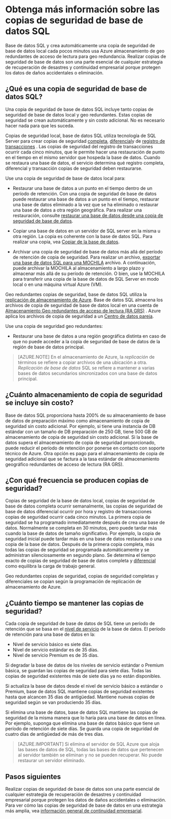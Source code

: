 <properties
   pageTitle="Realizar copias de seguridad de base de datos SQL - automático, geo redundantes | Microsoft Azure" 
   description="Base de datos de SQL crea una copia de seguridad de base de datos local cada cinco minutos y usa Azure almacenamiento de geo redundantes de acceso de lectura (RA GRS) para proporcionar redundancia de geo automáticamente. "
   services="sql-database"
   documentationCenter=""
   authors="CarlRabeler"
   manager="jhubbard"
   editor="monicar"/>

<tags
   ms.service="sql-database"
   ms.devlang="NA"
   ms.topic="article"
   ms.tgt_pltfrm="NA"
   ms.workload="NA"
   ms.date="10/20/2016"
   ms.author="carlrab;barbkess"/>

<!------------------
This topic is annotated with TEMPLATE guidelines for FEATURE TOPICS.


Metadata guidelines

pageTitle
    60 characters or less. Includes name of the feature - primary benefit. Not the same as H1. Its 60 characters or fewer including all characters between the quotes and the Microsoft Azure site identifier.

description
    115-145 characters. Duplicate of the first sentence in the introduction. This is the abstract of the article that displays under the title when searching in Bing or Google. 

    Example: "SQL Database automatically creates a local database backup every few minutes and uses Azure read-access geo-redundant storage for geo-redundancy."
------------------>

<!----------------

TEMPLATE GUIDELINES for feature topics

The Feature Topic is a one-pager (ok, sometimes longer) that explains a capability of the product or service. It explains what the capability is and characteristics of the capability.  

It is a "learning" topic, not an action topic.

DO explain this:
    • Definition of the feature terminology.  i.e., What is a database backup?
    • Characteristics and capabilities of the feature. (How the feature works)
    • Common uses with links to overview topics that recommend when to use the feature.
    • Reference specifications (Limitations and Restrictions, Permissions, General Remarks, etc.)
    • Next Steps with links to related overviews, features, and tasks.

DON'T explain this:
    • How to steps for using the feature (Tasks)
    • How to solve business problems that incorporate the feature (Overviews)
------------------->

<!------------------
GUIDELINES for the H1 
    
    The H1 should answer the question "What is in this topic?" Write the H1 heading in conversational language and use search key words as much as possible. Since this is a learning topic, make sure the title indicates that and doesn't mislead people to think this will tell them how to do tasks.  
    
    To help people understand this is a learning topic and not an action topic, start the title with "Learn about ... "

    Heading must use an industry standard term. If your feature is a proprietary name like "Elastic database pools", use a synonym. For example:    "Learn about elastic database pools for multi-tenant databases". In this case multi-tenant database is the industry-standard term that will be an anchor for finding the topic.

-------------------->

# <a name="learn-about-sql-database-backups"></a>Obtenga más información sobre las copias de seguridad de base de datos SQL

<!------------------
    GUIDELINES for introduction
    
    The introduction is 1-2 sentences.  It is optimized for search and sets proper expectations about what to expect in the article. It should contain the top key words that you are using throughout the article.The introduction should be brief and to the point of what the feature is, what it is used for, and what's in the article. 

    If the introduction is short enough, your article can pop to the top in Google Instant Answers.

    In this example:
    
 

Sentence #1 Explains what the article will cover, which is what the feature is or does. This is also the metadata description. 
    SQL Database automatically creates a local database backup every five minutes and uses Azure read-access geo-redundant storage (RA-GRS) to provide geo-redundancy. 

Sentence #2 Explains why I should care about this.  
    Database backups are an essential part of any business continuity and disaster recovery strategy because they protect your data from accidental corruption or deletion.

-------------------->

Base de datos SQL y crea automáticamente una copia de seguridad de base de datos local cada pocos minutos usa Azure almacenamiento de geo redundantes de acceso de lectura para geo redundancia. Realizar copias de seguridad de base de datos son una parte esencial de cualquier estrategia de recuperación de desastres y continuidad empresarial porque protegen los datos de daños accidentales o eliminación. 

<!-- This image needs work, so not putting it in right now.

This diagram shows SQL Database running in the US East region. It creates a database backup every five minutes, which it stores locally to Azure Read Access Geo-redundant Storage (RA-GRS). Azure uses geo-replication to copy the database backups to a paired data center in the US West region.

![geo-restore](./media/sql-database-geo-restore/geo-restore-1.png)

-->

<!---------------
GUIDELINES for the first ## H2.

    The first ## describes what the feature encompasses and how it is used. It points to related task articles.
    
    For consistency, being the heading with "What is ... "
----------------->

## <a name="what-is-a-sql-database-backup"></a>¿Qué es una copia de seguridad de base de datos SQL?  

<!-- 
    Explains what a SQL Database backup is and answers an important question that people want to know.
-->

Una copia de seguridad de base de datos SQL incluye tanto copias de seguridad de base de datos local y geo redundantes. Estas copias de seguridad se crean automáticamente y sin costo adicional. No es necesario hacer nada para que les suceda.

<!----------------- 
    Explains first component of the backup feature
------------------>

Copias de seguridad local, base de datos SQL utiliza tecnología de SQL Server para crear copias de seguridad [completa](https://msdn.microsoft.com/library/ms186289.aspx), [diferencial](https://msdn.microsoft.com/library/ms175526.aspx )y de [registro de transacciones](https://msdn.microsoft.com/library/ms191429.aspx) . Las copias de seguridad del registro de transacciones ocurrir cada cinco minutos, que le permite hacer una restauración de punto en el tiempo en el mismo servidor que hospeda la base de datos. Cuando se restaura una base de datos, el servicio determina qué registro completa, diferencial y transacción copias de seguridad deben restaurarse.

<!--------------- 
    Explicit list of what to do with a local backup. "Use a ..." helps people to scan the topic and find the uses quickly.
---------------->

Use una copia de seguridad de base de datos local para:

- Restaurar una base de datos a un punto en el tiempo dentro de un período de retención. Con una copia de seguridad de base de datos puede restaurar una base de datos a un punto en el tiempo, restaurar una base de datos eliminado a la vez que se ha eliminado o restaurar una base de datos a otra región geográfica. Para realizar una restauración, consulte [restaurar una base de datos desde una copia de seguridad de base de datos](sql-database-recovery-using-backups.md).

- Copiar una base de datos en un servidor de SQL server en la misma u otra región. La copia es coherente con la base de datos SQL. Para realizar una copia, vea [Copiar de la base de datos](sql-database-copy.md).

- Archivar una copia de seguridad de base de datos más allá del período de retención de copia de seguridad. Para realizar un archivo, [exportar una base de datos SQL para una MOCHILA](sql-database-export.md) archivo. A continuación, puede archivar la MOCHILA al almacenamiento a largo plazo y almacenar más allá de su período de retención. O bien, use la MOCHILA para transferir una copia de la base de datos de SQL Server en modo local o en una máquina virtual Azure (VM).

<!----------------- 
    Explains first component of the backup feature
------------------>

Geo redundantes copias de seguridad, base de datos SQL utiliza la [replicación de almacenamiento de Azure](../storage/storage-redundancy.md). Base de datos SQL almacena los archivos de copia de seguridad de base de datos local en una cuenta de [Almacenamiento Geo redundantes de acceso de lectura (RA GRS)](../storage/storage-redundancy.md#read-access-geo-redundant-storage) . Azure aplica los archivos de copia de seguridad a un [Centro de datos pareja](../best-practices-availability-paired-regions.md). 

<!--------------- 
    Explicit list of what to do with a geo-redundant backup. "Use a ..." helps people to scan the topic and find the uses quickly.
---------------->

Use una copia de seguridad geo redundantes:

- Restaurar una base de datos a una región geográfica distinta en caso de que no puede acceder a la copia de seguridad de base de datos de la región de base de datos principal. 

>[AZURE.NOTE] En el almacenamiento de Azure, la *replicación* de términos se refiere a copiar archivos de una ubicación a otra. *Replicación de base de datos* SQL se refiere a mantener a varias bases de datos secundarios sincronizados con una base de datos principal. 

<!----------------
    The next ## H2's discuss key characteristics of how the feature works. The title is in conversational language and asks the question that will be answered.
------------------->
## <a name="how-much-backup-storage-is-included-at-no-cost"></a>¿Cuánto almacenamiento de copia de seguridad se incluye sin costo?

Base de datos SQL proporciona hasta 200% de su almacenamiento de base de datos de preparación máximo como almacenamiento de copia de seguridad sin costo adicional. Por ejemplo, si tiene una instancia de DB estándar con un tamaño de DB preparación de 250 GB, tiene 500 GB de almacenamiento de copia de seguridad sin costo adicional. Si la base de datos supera el almacenamiento de copia de seguridad proporcionado, puede reducir el período de retención por ponerse en contacto con soporte técnico de Azure. Otra opción es pago para el almacenamiento de copia de seguridad adicional que se factura a la tasa estándar de almacenamiento geográfico redundantes de acceso de lectura (RA GRS). 

## <a name="how-often-do-backups-happen"></a>¿Con qué frecuencia se producen copias de seguridad?

Copias de seguridad de la base de datos local, copias de seguridad de base de datos completa ocurrir semanalmente, las copias de seguridad de base de datos diferencial ocurrir por hora y registro de transacciones copias de seguridad ocurrir cada cinco minutos. La primera copia de seguridad se ha programado inmediatamente después de crea una base de datos. Normalmente se completa en 30 minutos, pero puede tardar más cuando la base de datos de tamaño significativo. Por ejemplo, la copia de seguridad inicial puede tardar más en una base de datos restaurada o una copia de la base de datos. Después de la primera copia completa, más todas las copias de seguridad se programada automáticamente y se administran silenciosamente en segundo plano. Se determina el tiempo exacto de copias de seguridad de base de datos completa y [diferencial](https://msdn.microsoft.com/library/ms175526.aspx) como equilibra la carga de trabajo general. 

Geo redundantes copias de seguridad, copias de seguridad completas y diferenciales se copian según la programación de replicación de almacenamiento de Azure.

## <a name="how-long-do-you-keep-my-backups"></a>¿Cuánto tiempo se mantener las copias de seguridad?

Cada copia de seguridad de base de datos de SQL tiene un período de retención que se basa en el [nivel de servicio](sql-database-service-tiers.md) de la base de datos. El período de retención para una base de datos en la:

<!------------------

    Using a list so the information is easy to find when scanning.
------------------->

- Nivel de servicio básico es siete días.
- Nivel de servicio estándar es de 35 días.
- Nivel de servicio Premium es de 35 días.


Si degradar la base de datos de los niveles de servicio estándar o Premium básica, se guardan las copias de seguridad para siete días. Todas las copias de seguridad existentes más de siete días ya no están disponibles. 

Si actualiza la base de datos desde el nivel de servicio básico a estándar o Premium, base de datos SQL mantiene copias de seguridad existentes hasta que alcancen 35 días de antigüedad. Mantiene nuevas copias de seguridad según se van produciendo 35 días.
 
Si elimina una base de datos, base de datos SQL mantiene las copias de seguridad de la misma manera que lo haría para una base de datos en línea. Por ejemplo, suponga que elimina una base de datos básico que tiene un período de retención de siete días. Se guarda una copia de seguridad de cuatro días de antigüedad de más de tres días.

>[AZURE.IMPORTANT]
    Si elimina el servidor de SQL Azure que aloja las bases de datos de SQL, todas las bases de datos que pertenecen al servidor también se eliminan y no se pueden recuperar. No puede restaurar un servidor eliminado.

<!-------------------
OPTIONAL section
## Best practices 
--------------------->

<!-------------------
OPTIONAL section
## General remarks
--------------------->

<!-------------------
OPTIONAL section
## Limitations and restrictions
--------------------->

<!-------------------
OPTIONAL section
## Metadata
--------------------->

<!-------------------
OPTIONAL section
## Performance
--------------------->

<!-------------------
OPTIONAL section
## Permissions
--------------------->

<!-------------------
OPTIONAL section
## Security
--------------------->

<!-------------------
GUIDELINES for Next Steps

    The last section is Next Steps. Give a next step that would be relevant to the customer after they have learned about the feature and the tasks associated with it.  Perhaps point them to one or two key scenarios that use this feature.

    You don't need to repeat links you have already given them.
--------------------->

## <a name="next-steps"></a>Pasos siguientes

Realizar copias de seguridad de base de datos son una parte esencial de cualquier estrategia de recuperación de desastres y continuidad empresarial porque protegen los datos de daños accidentales o eliminación. Para ver cómo las copias de seguridad de base de datos en una estrategia más amplia, vea [información general de continuidad empresarial](sql-database-business-continuity.md).


